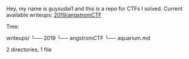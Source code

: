 Hey, my name is guysudai1 and this is a repo for CTFs I solved.
Current available writeups: [2019/angstromCTF](https://github.com/guysudai1/writeups/tree/master/writeups/2019/angstromCTF)

Tree: 

writeups/
└── 2019
    └── angstromCTF
        └── aquarium.md

2 directories, 1 file
